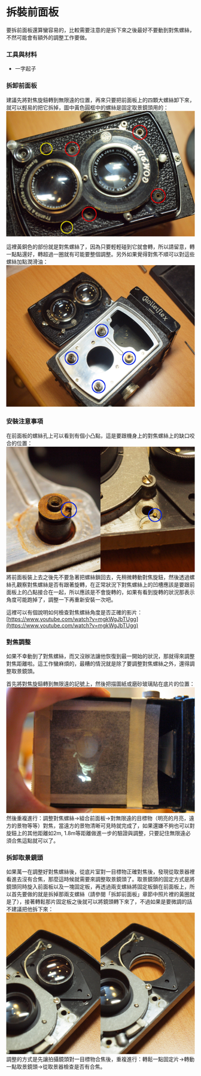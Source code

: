 # 拆裝前面板
要拆前面板還算蠻容易的，比較需要注意的是拆下來之後最好不要動到對焦螺絲，不然可能會有額外的調整工作要做。

### 工具與材料
* 一字起子 

### 拆卸前面板
建議先將對焦旋鈕轉到無限遠的位置，再來只要把前面板上的四顆大螺絲卸下來，就可以輕易的把它拆掉，圖中黃色圓框中的螺絲是固定取景鏡頭用的：
![前面板的螺絲位置](../images/P1100542.JPG)

這裡黃銅色的部份就是對焦螺絲了，因為只要輕輕碰到它就會轉，所以請留意，轉一點點還好，轉超過一圈就有可能要整個調整。另外如果覺得對焦不順可以對這些螺絲加點潤滑油：
![對焦螺絲位置](../images/P1100528.JPG)

### 安裝注意事項
在前面板的螺絲孔上可以看到有個小凸點，這是要跟機身上的對焦螺絲上的缺口咬合的位置：
![對焦螺絲](../images/FocusCoupler.JPG)
將前面板裝上去之後先不要急著把螺絲鎖回去，先稍微轉動對焦旋鈕，然後透過螺絲孔觀察對焦螺絲是否有跟著旋轉，在正常狀況下對焦螺絲上的凹槽應該是要跟前面板上的凸點接合在一起，所以應該是不會旋轉的，如果有看到旋轉的狀況那表示角度可能跑掉了，調整一下再重新安裝一次吧。

這裡可以有個說明如何檢查對焦螺絲角度是否正確的影片：[https://www.youtube.com/watch?v=mgkWgJbTUgg](https://www.youtube.com/watch?v=mgkWgJbTUgg)

### 對焦調整
如果不幸動到了對焦螺絲，而又沒辦法讓他恢復到最一開始的狀況，那就得來調整對焦距離啦。這工作蠻麻煩的，最糟的情況就是除了要調整對焦螺絲之外，還得調整取景鏡頭。

首先將對焦旋鈕轉到無限遠的記號上，然後把描圖紙或磨砂玻璃貼在底片的位置：
![對焦調整](../images/P1100539.JPG)
然後重複進行：調整對焦螺絲->組合前面板->對無限遠的目標物（明亮的月亮，遠方的景物等等）對焦，當遠方的景物清晰可見時就完成了，如果還嫌不夠也可以對旋鈕上的其他距離如2m, 1.8m等距離做進一步的驗證與調整，只要記住無限遠必須合焦這點就可以了。

### 拆卸取景鏡頭
如果萬一在調整好對焦螺絲後，從底片室對一目標物正確對焦後，發現從取景器裡看進去沒有合焦，那麼這時候就需要來調整取景鏡頭了。取景鏡頭的固定方式是將鏡頭同時旋入前面板以及一塊固定板，再透過兩支螺絲將固定板鎖在前面板上，所以首先要做的就是拆掉那兩支螺絲（請參閱「拆卸前面板」章節中照片裡的黃圈就是了），接著轉鬆那片固定板之後就可以將鏡頭轉下來了，不過如果是要微調的話不建議把他拆下來：
![拆卸取景鏡頭](../images/RemoveViewLens.JPG)
調整的方式是先讓拍攝鏡頭對一目標物合焦後，重複進行：轉鬆一點固定片->轉動一點取景鏡頭->從取景器檢查是否有合焦。
